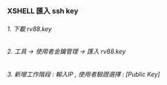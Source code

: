 ### XSHELL 匯入 ssh key 
###### 1. 下載 rv88.key 
###### 2. 工具 -> 使用者金鑰管理 -> 匯入 rv88.key
###### 3. 新增工作階段 : 輸入IP , 使用者驗證選擇 : [Public Key]
